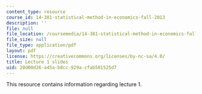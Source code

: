 ```yaml
---
content_type: resource
course_id: 14-381-statistical-method-in-economics-fall-2013
description: ''
file: null
file_location: /coursemedia/14-381-statistical-method-in-economics-fall-2013/20d00d26a45ab8cc929acfab501525d7_MIT14_381F13_lec1.pdf
file_size: null
file_type: application/pdf
layout: pdf
license: https://creativecommons.org/licenses/by-nc-sa/4.0/
title: Lecture 1 slides
uid: 20d00d26-a45a-b8cc-929a-cfab501525d7
---
```

This resource contains information regarding lecture 1.
